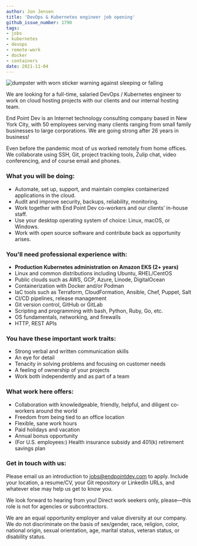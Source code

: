 ```yaml
---
author: Jon Jensen
title: 'DevOps & Kubernetes engineer job opening'
github_issue_number: 1790
tags:
- jobs
- kubernetes
- devops
- remote-work
- docker
- containers
date: 2021-11-04
---
```


<img src="/blog/2021/11/devops-kubernetes-engineer-job/20210811-195659.jpg" alt="dumpster with worn sticker warning against sleeping or falling" />

<!-- Photo by Jon Jensen -->

We are looking for a full-time, salaried DevOps / Kubernetes engineer to work on cloud hosting projects with our clients and our internal hosting team.

End Point Dev is an Internet technology consulting company based in New York City, with 50 employees serving many clients ranging from small family businesses to large corporations. We are going strong after 26 years in business!

Even before the pandemic most of us worked remotely from home offices. We collaborate using SSH, Git, project tracking tools, Zulip chat, video conferencing, and of course email and phones.

### What you will be doing:

- Automate, set up, support, and maintain complex containerized applications in the cloud.
- Audit and improve security, backups, reliability, monitoring.
- Work together with End Point Dev co-workers and our clients’ in-house staff.
- Use your desktop operating system of choice: Linux, macOS, or Windows.
- Work with open source software and contribute back as opportunity arises.

### You'll need professional experience with:

- **Production Kubernetes administration on Amazon EKS (2+&nbsp;years)**
- Linux and common distributions including Ubuntu, RHEL/​CentOS
- Public clouds such as AWS, GCP, Azure, Linode, DigitalOcean
- Containerization with Docker and/or Podman
- IaC tools such as Terraform, CloudFormation, Ansible, Chef, Puppet, Salt
- CI/CD pipelines, release management
- Git version control, GitHub or GitLab
- Scripting and programming with bash, Python, Ruby, Go, etc.
- OS fundamentals, networking, and firewalls
- HTTP, REST APIs

### You have these important work traits:

- Strong verbal and written communication skills
- An eye for detail
- Tenacity in solving problems and focusing on customer needs
- A feeling of ownership of your projects
- Work both independently and as part of a team

### What work here offers:

- Collaboration with knowledgeable, friendly, helpful, and diligent co-workers around the world
- Freedom from being tied to an office location
- Flexible, sane work hours
- Paid holidays and vacation
- Annual bonus opportunity
- (For U.S. employees:) Health insurance subsidy and 401(k) retirement savings plan

### Get in touch with us:

Please email us an introduction to jobs@endpointdev.com to apply. Include your location, a resume/​CV, your Git repository or LinkedIn URLs, and whatever else may help us get to know you.

We look forward to hearing from you! Direct work seekers only, please—​this role is not for agencies or subcontractors.

We are an equal opportunity employer and value diversity at our company. We do not discriminate on the basis of sex/​gender, race, religion, color, national origin, sexual orientation, age, marital status, veteran status, or disability status.

<script type="application/ld+json">
{
  "@context": "http://schema.org/",
  "@type": "JobPosting",
  "title": "Seeking a DevOps & Kubernetes engineer",
  "description": "<p>We are looking for a full-time, salaried DevOps / Kubernetes engineer to work on cloud hosting projects with our clients and our internal hosting team.</p><p>End Point Dev is an Internet technology consulting company based in New York City, with 50 employees serving many clients ranging from small family businesses to large corporations. We are going strong after 26 years in business!</p><p>Even before the pandemic most of us worked remotely from home offices. We collaborate using SSH, Git, project tracking tools, Zulip chat, video conferencing, and of course email and phones.</p><p>What you will be doing:</p><ul><li>Automate, set up, support, and maintain complex containerized applications in the cloud.</li><li>Audit and improve security, backups, reliability, monitoring.</li><li>Work together with End Point Dev co-workers and our clients’ in-house staff.</li><li>Use your desktop operating system of choice: Linux, macOS, or Windows.</li><li>Work with open source software and contribute back as opportunity arises.</li></ul><p>You'll need professional experience with:</p><ul><li><b>Production Kubernetes administration on Amazon EKS (2+ years)</b></li><li>Linux and common distributions including Ubuntu, RHEL/CentOS</li><li>Public clouds such as AWS, GCP, Azure, Linode, DigitalOcean</li><li>Containerization with Docker and/or Podman</li><li>IaC tools such as Terraform, CloudFormation, Ansible, Chef, Puppet, Salt</li><li>CI/CD pipelines, release management</li><li>Git version control, GitHub or GitLab</li><li>Scripting and programming with bash, Python, Ruby, Go, etc.</li><li>OS fundamentals, networking, and firewalls</li><li>HTTP, REST APIs</li></ul><p>You have these important work traits:</p><ul><li>Strong verbal and written communication skills</li><li>An eye for detail</li><li>Tenacity in solving problems and focusing on customer needs</li><li>A feeling of ownership of your projects</li><li>Work both independently and as part of a team</li></ul><p>What work here offers:</p><ul><li>Collaboration with knowledgeable, friendly, helpful, and diligent co-workers around the world</li><li>Freedom from being tied to an office location</li><li>Flexible, sane work hours</li><li>Paid holidays and vacation</li><li>Annual bonus opportunity</li><li>(For U.S. employees:) Health insurance subsidy and 401(k) retirement savings plan</li></ul><p>Get in touch with us:</p><p>Please email us an introduction to <a href=\"jobs@endpointdev.com\">jobs@endpointdev.com</a> to apply. Include your location, a resume/CV, your Git repository or LinkedIn URLs, and whatever else may help us get to know you.</p><p>We look forward to hearing from you! Direct work seekers only, please—this role is not for agencies or subcontractors.</p><p>We are an equal opportunity employer and value diversity at our company. We do not discriminate on the basis of sex/gender, race, religion, color, national origin, sexual orientation, age, marital status, veteran status, or disability status.</p>",
  "identifier": {
    "@type": "PropertyValue",
    "name": "End Point Dev",
    "value": "devops-202111"
  },
  "datePosted": "2021-11-04",
  "validThrough": "2021-12-04",
  "employmentType": ["FULL_TIME"],
  "hiringOrganization": {
    "@type": "Organization",
    "name": "End Point Dev",
    "sameAs": "https://www.endpointdev.com/blog/2021/11/devops-kubernetes-engineer-job/",
    "logo": "https://www.endpointdev.com/images/favicon.ico"
  },
  "jobLocationType": "TELECOMMUTE",
  "applicantLocationRequirements": {
      "@type": "Country",
      "name": ["US","CA","MX","BR","CL","CO","EC","PY","PE","UY"]
  }
}
</script>
